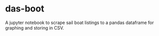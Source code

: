 # das-boot
A jupyter notebook to scrape sail boat listings to a pandas dataframe for graphing and storing in CSV.
